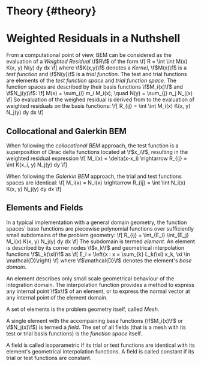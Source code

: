 Theory {#theory}
======

Weighted Residuals in a Nuthshell
=================================

From a computational point of view, BEM can be considered as the evaluation of a _Weighted Residual_ \f$R\f$ of the form
\f[ R = \int \int M(x) K(x, y) N(y) dy dx \f]
where \f$K(x,y)\f$ denotes a _Kernel_, \f$M(x)\f$ is a _test function_ and \f$N(y)\f$  is a _trial function_.
The test and trial functions are elements of the _test function space_ and _trial function space_. The function spaces are described by their basis functions \f$M_i(x)\f$ and \f$N_j(y)\f$:
\f[ M(x) = \sum_{i} m_i M_i(x), \quad N(y) = \sum_{j} n_j N_j(x) \f]
So evaluation of the weighed residual is derived from to the evaluation of weighted residuals on the basis functions:
\f[ R_{ij} = \int \int M_i(x) K(x, y) N_j(y) dy dx \f]


Collocational and Galerkin BEM
------------------------------

When following the _collocational BEM_ approach, the test function is a superposition of Dirac delta functions located at \f$x_i\f$, resulting in the weighted residual expression
\f[ M_i(x) = \delta(x-x_i) \rightarrow R_{ij} = \int K(x_i, y) N_j(y) dy \f]

When following the _Galerkin BEM_ approach, the trial and test functions spaces are identical:
\f[ M_i(x) = N_i(x) \rightarrow R_{ij} = \int \int N_i(x) K(x, y) N_j(y) dy dx \f]


Elements and Fields
-------------------

In a typical implementation with a general domain geometry, the function spaces' base functions are piecewise polynomial functions over sufficiently small subdomains of the problem geometry:
\f[ R_{ij} = \int_{E_i} \int_{E_j} M_i(x) K(x, y) N_j(y) dy dx \f]
The subdomain is termed _element_. An element is described by its corner nodes \f$x_k\f$ and geometrical interpolation functions \f$L_k(\xi)\f$ as
\f[ E_i = \left\{x : x = \sum_{k} L_k(\xi) x_k, \xi \in \mathcal{D}\right\} \f]
where \f$\mathcal{D}\f$ denotes the element's _base domain_.

An element describes only small scale geometrical behaviour of the integration domain. The interpolation function provides a method to express any internal point \f$x\f$ of an element, or to express the normal vector at any internal point of the element domain.

A set of elements is the problem geometry itself, called _Mesh_.

A single element with the accompaining base functions (\f$M_i(x)\f$ or \f$N_j(x)\f$) is termed a _field_. The set of all fields (that is a mesh with its test or trial basis functions) is the _function space_ itself.

A field is called isoparametric if its trial or test functions are identical with its element's geometrical interpolation functions. A field is called constant if its trial or test functions are constant.

